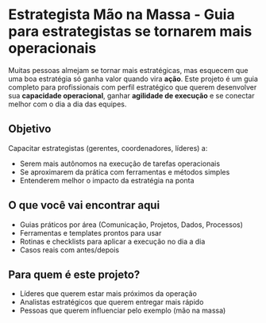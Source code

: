 
# Estrategista Mão na Massa - Guia para estrategistas se tornarem mais operacionais

Muitas pessoas almejam se tornar mais estratégicas, mas esquecem que uma boa estratégia só ganha valor quando vira **ação**. Este projeto é um guia completo para profissionais com perfil estratégico que querem desenvolver sua **capacidade operacional**, ganhar **agilidade de execução** e se conectar melhor com o dia a dia das equipes.

##  Objetivo

Capacitar estrategistas (gerentes, coordenadores, líderes) a:

- Serem mais autônomos na execução de tarefas operacionais
- Se aproximarem da prática com ferramentas e métodos simples
- Entenderem melhor o impacto da estratégia na ponta

##  O que você vai encontrar aqui

- Guias práticos por área (Comunicação, Projetos, Dados, Processos)
- Ferramentas e templates prontos para usar
- Rotinas e checklists para aplicar a execução no dia a dia
- Casos reais com antes/depois

##  Para quem é este projeto?

- Líderes que querem estar mais próximos da operação
- Analistas estratégicos que querem entregar mais rápido
- Pessoas que querem influenciar pelo exemplo (mão na massa)

